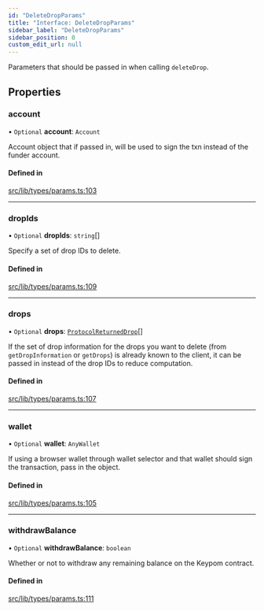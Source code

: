 ```yaml
---
id: "DeleteDropParams"
title: "Interface: DeleteDropParams"
sidebar_label: "DeleteDropParams"
sidebar_position: 0
custom_edit_url: null
---
```


Parameters that should be passed in when calling `deleteDrop`.

## Properties

### account

• `Optional` **account**: `Account`

Account object that if passed in, will be used to sign the txn instead of the funder account.

#### Defined in

[src/lib/types/params.ts:103](https://github.com/keypom/keypom-js/blob/8c566df/src/lib/types/params.ts#L103)

___

### dropIds

• `Optional` **dropIds**: `string`[]

Specify a set of drop IDs to delete.

#### Defined in

[src/lib/types/params.ts:109](https://github.com/keypom/keypom-js/blob/8c566df/src/lib/types/params.ts#L109)

___

### drops

• `Optional` **drops**: [`ProtocolReturnedDrop`](ProtocolReturnedDrop.md)[]

If the set of drop information for the drops you want to delete (from `getDropInformation` or `getDrops`) is already known to the client, it can be passed in instead of the drop IDs to reduce computation.

#### Defined in

[src/lib/types/params.ts:107](https://github.com/keypom/keypom-js/blob/8c566df/src/lib/types/params.ts#L107)

___

### wallet

• `Optional` **wallet**: `AnyWallet`

If using a browser wallet through wallet selector and that wallet should sign the transaction, pass in the object.

#### Defined in

[src/lib/types/params.ts:105](https://github.com/keypom/keypom-js/blob/8c566df/src/lib/types/params.ts#L105)

___

### withdrawBalance

• `Optional` **withdrawBalance**: `boolean`

Whether or not to withdraw any remaining balance on the Keypom contract.

#### Defined in

[src/lib/types/params.ts:111](https://github.com/keypom/keypom-js/blob/8c566df/src/lib/types/params.ts#L111)

